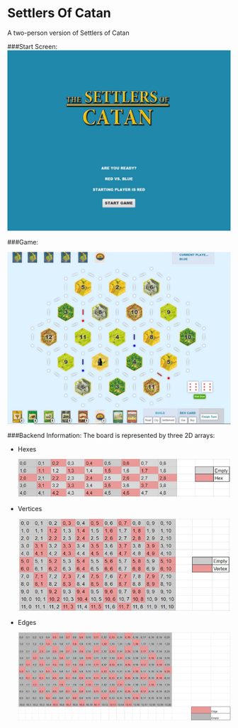 # Settlers Of Catan

A two-person version of Settlers of Catan

###Start Screen:
![Application Image](screenshots/StartScreen.JPG)

###Game:

![Application Image](screenshots/Game.JPG)

###Backend Information:
The board is represented by three 2D arrays:
* Hexes
  
  ![Application Image](screenshots/Hexes.JPG)
* Vertices
  
  ![Application Image](screenshots/Vertices.JPG)
* Edges
  
  ![Application Image](screenshots/Edges.JPG)

